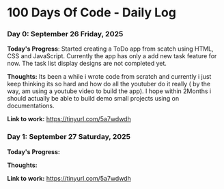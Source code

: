 # 100 Days Of Code - Daily Log

### Day 0: September 26 Friday, 2025

**Today's Progress**: Started creating a ToDo app from scatch using HTML, CSS and JavaScript. Currently the app has only a add new task feature for now. The task list display designs are not completed yet.

**Thoughts:** Its been a while i wrote code from scratch and currently i just keep thinking its so hard and how do all the youtuber do it really ( by the way, am using a youtube video to build the app). I hope within 2Months i should actually be able to build demo small projects using on documentations.

**Link to work:** https://tinyurl.com/5a7wdwdh

### Day 1: September 27 Saturday, 2025

**Today's Progress:**

**Thoughts:** 

**Link to work:** https://tinyurl.com/5a7wdwdh



